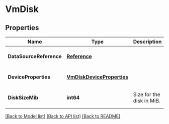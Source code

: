 # VmDisk

## Properties
Name | Type | Description | Notes
------------ | ------------- | ------------- | -------------
**DataSourceReference** | [**Reference**](reference.md) |  | [optional] [default to null]
**DeviceProperties** | [**VmDiskDeviceProperties**](vm_disk_device_properties.md) |  | [optional] [default to null]
**DiskSizeMib** | **int64** | Size for the disk in MiB. | [optional] [default to null]

[[Back to Model list]](../README.md#documentation-for-models) [[Back to API list]](../README.md#documentation-for-api-endpoints) [[Back to README]](../README.md)
